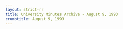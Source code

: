 ```yaml
---
layout: strict-rr
title: University Minutes Archive - August 9, 1993
crumbtitle: August 9, 1993
---
```

